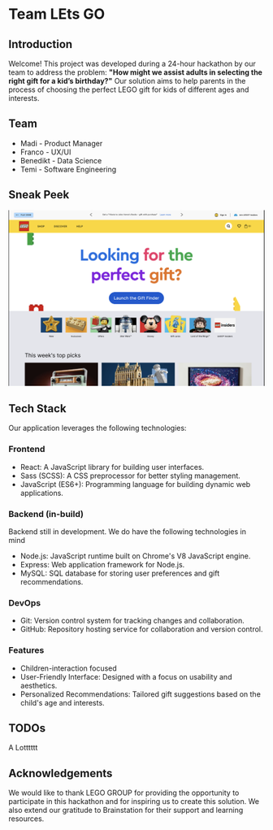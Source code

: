 # Team LEts GO

## Introduction

Welcome! This project was developed during a 24-hour hackathon by our team to address the problem: **"How might we assist adults in selecting the right gift for a kid’s birthday?"** Our solution aims to help parents in the process of choosing the perfect LEGO gift for kids of different ages and interests.

## Team

- Madi - Product Manager
- Franco - UX/UI
- Benedikt - Data Science
- Temi - Software Engineering

## Sneak Peek

![LEts GO solution](./public/LEtsGO.png)

## Tech Stack

Our application leverages the following technologies:

### Frontend

- React: A JavaScript library for building user interfaces.
- Sass (SCSS): A CSS preprocessor for better styling management.
- JavaScript (ES6+): Programming language for building dynamic web applications.

### Backend (in-build)

Backend still in development. We do have the following technologies in mind

- Node.js: JavaScript runtime built on Chrome's V8 JavaScript engine.
- Express: Web application framework for Node.js.
- MySQL: SQL database for storing user preferences and gift recommendations.

### DevOps

- Git: Version control system for tracking changes and collaboration.
- GitHub: Repository hosting service for collaboration and version control.

### Features

- Children-interaction focused
- User-Friendly Interface: Designed with a focus on usability and aesthetics.
- Personalized Recommendations: Tailored gift suggestions based on the child's age and interests.

## TODOs

A Lotttttt

## Acknowledgements

We would like to thank LEGO GROUP for providing the opportunity to participate in this hackathon and for inspiring us to create this solution. We also extend our gratitude to Brainstation for their support and learning resources.
